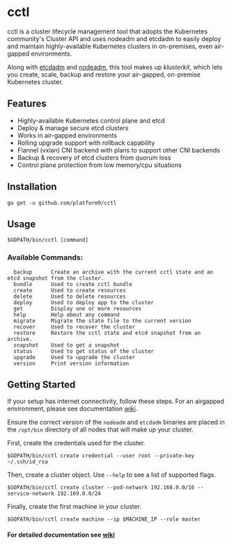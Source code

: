 # cctl

cctl is a cluster lifecycle management tool that adopts the Kubernetes community's Cluster API and uses nodeadm and etcdadm to easily deploy and maintain highly-available Kubernetes clusters in on-premises, even air-gapped environments.  

Along with [etcdadm](https://github.com/kubernetes-sigs/etcdadm) and [nodeadm](https://github.com/platform9/nodeadm), this tool makes up _klusterkit_, which lets you create, scale, backup and restore your air-gapped, on-premise Kubernetes cluster.

## Features
* Highly-available Kubernetes control plane and etcd
* Deploy & manage secure etcd clusters
* Works in air-gapped environments
* Rolling upgrade support with rollback capability
* Flannel (vxlan) CNI backend with plans to support other CNI backends
* Backup & recovery of etcd clusters from quorum loss
* Control plane protection from low memory/cpu situations

## Installation
```
go get -u github.com/platform9/cctl
```
## Usage
```
$GOPATH/bin/cctl [command]
```
### Available Commands: 
```
  backup      Create an archive with the current cctl state and an etcd snapshot from the cluster.
  bundle      Used to create cctl bundle
  create      Used to create resources
  delete      Used to delete resources
  deploy      Used to deploy app to the cluster
  get         Display one or more resources
  help        Help about any command
  migrate     Migrate the state file to the current version
  recover     Used to recover the cluster
  restore     Restore the cctl state and etcd snapshot from an archive.
  snapshot    Used to get a snapshot
  status      Used to get status of the cluster
  upgrade     Used to upgrade the cluster
  version     Print version information
```

## Getting Started 

If your setup has internet connectivity, follow these steps. For an airgapped environment, please see documentation [wiki](https://github.com/platform9/cctl/wiki).

Ensure the correct version of the `nodeadm` and `etcdadm` binaries are placed in the `/opt/bin` directory of all nodes that will make up your cluster. 

First, create the credentials used for the cluster.
```
$GOPATH/bin/cctl create credential --user root --private-key ~/.ssh/id_rsa
```

Then, create a cluster object. Use `--help` to see a list of supported flags. 
```
$GOPATH/bin/cctl create cluster --pod-network 192.168.0.0/16 --service-network 192.169.0.0/24
```

Finally, create the first machine in your cluster.
```
$GOPATH/bin/cctl create machine --ip $MACHINE_IP --role master
```


#### For detailed documentation see [wiki](https://github.com/platform9/cctl/wiki)
